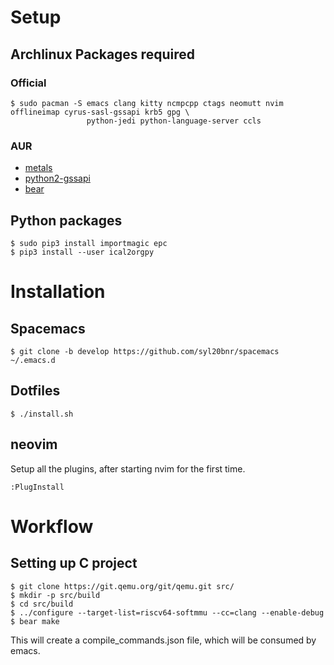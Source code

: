 # Setup
## Archlinux Packages required

### Official

```
$ sudo pacman -S emacs clang kitty ncmpcpp ctags neomutt nvim offlineimap cyrus-sasl-gssapi krb5 gpg \
                 python-jedi python-language-server ccls
```

### AUR

   - [metals](https://aur.archlinux.org/packages/metals/)
   - [python2-gssapi](https://aur.archlinux.org/packages/python2-gssapi/)
   - [bear](https://aur.archlinux.org/packages/bear/)

## Python packages

```
$ sudo pip3 install importmagic epc 
$ pip3 install --user ical2orgpy
```

# Installation 
## Spacemacs
```
$ git clone -b develop https://github.com/syl20bnr/spacemacs ~/.emacs.d
```

## Dotfiles

```
$ ./install.sh
```

## neovim
Setup all the plugins, after starting nvim for the first time.
```
:PlugInstall
```

# Workflow

## Setting up C project

```
$ git clone https://git.qemu.org/git/qemu.git src/
$ mkdir -p src/build
$ cd src/build
$ ../configure --target-list=riscv64-softmmu --cc=clang --enable-debug
$ bear make
```
This will create a compile_commands.json file, which will be consumed by emacs.
